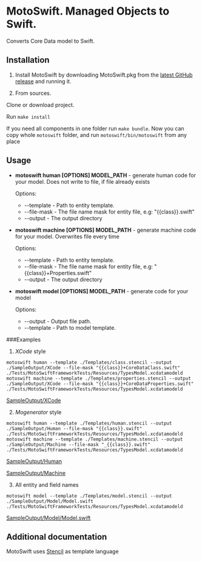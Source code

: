 # MotoSwift. Managed Objects to Swift.
Converts Core Data model to Swift.

## Installation
1. Install MotoSwift by downloading MotoSwift.pkg from the [latest GitHub release](https://github.com/Igor-Palaguta/MotoSwift/releases/latest) and running it.

2. From sources.

Clone or download project.

Run `make install`

If you need all components in one folder run `make bundle`. Now you can copy whole ```motoswift``` folder, and run ```motoswift/bin/motoswift``` from any place

## Usage

* **motoswift human [OPTIONS] MODEL_PATH** - generate human code for your model. Does not write to file, if file already exists

  Options:
    * --template - Path to entity template.
    * --file-mask - The file name mask for entity file, e.g: "{{class}}.swift"
    * --output - The output directory


* **motoswift machine [OPTIONS] MODEL_PATH** - generate machine code for your model. Overwrites file every time

  Options:
    * --template - Path to entity template.
    * --file-mask - The file name mask for entity file, e.g: "{{class}}+Properties.swift"
    * --output - The output directory


* **motoswift model [OPTIONS] MODEL_PATH** - generate code for your model

  Options:
    * --output - Output file path.
    * --template - Path to model template.


###Examples

1. *XCode* style

  `motoswift human --template ./Templates/class.stencil --output ./SampleOutput/XCode --file-mask "{{class}}+CoreDataClass.swift" ./Tests/MotoSwiftFrameworkTests/Resources/TypesModel.xcdatamodeld`
  `motoswift machine --template ./Templates/properties.stencil --output ./SampleOutput/XCode --file-mask "{{class}}+CoreDataProperties.swift" ./Tests/MotoSwiftFrameworkTests/Resources/TypesModel.xcdatamodeld`
  
  [SampleOutput/XCode](https://github.com/Igor-Palaguta/MotoSwift/tree/master/SampleOutput/XCode)

2. *Mogenerator* style

  `motoswift human --template ./Templates/human.stencil --output ./SampleOutput/Human --file-mask "{{class}}.swift" ./Tests/MotoSwiftFrameworkTests/Resources/TypesModel.xcdatamodeld`
  `motoswift machine --template ./Templates/machine.stencil --output ./SampleOutput/Machine --file-mask "_{{class}}.swift" ./Tests/MotoSwiftFrameworkTests/Resources/TypesModel.xcdatamodeld`
  
  [SampleOutput/Human](https://github.com/Igor-Palaguta/MotoSwift/tree/master/SampleOutput/Human)
  
  [SampleOutput/Machine](https://github.com/Igor-Palaguta/MotoSwift/tree/master/SampleOutput/Machine)

3. All entity and field names

  `motoswift model --template ./Templates/model.stencil --output ./SampleOutput/Model/Model.swift ./Tests/MotoSwiftFrameworkTests/Resources/TypesModel.xcdatamodeld`
  
  [SampleOutput/Model/Model.swift](https://github.com/Igor-Palaguta/MotoSwift/tree/master/SampleOutput/Model/Model.swift)

## Additional documentation
MotoSwift uses [Stencil](https://github.com/kylef/Stencil) as template language
